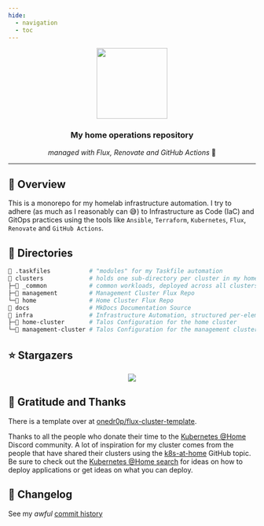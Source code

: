 ```yaml
---
hide:
  - navigation
  - toc
---
```


<div align="center">

<img src="https://camo.githubusercontent.com/5b298bf6b0596795602bd771c5bddbb963e83e0f/68747470733a2f2f692e696d6775722e636f6d2f7031527a586a512e706e67" align="center" width="144px" height="144px"/>

<br>

<h3>My home operations repository</h3>

<i>managed with Flux, Renovate and GitHub Actions</i> 🤖

</div>

---

## 📖 Overview

This is a monorepo for my homelab infrastructure automation. I try to adhere (as much as I reasonably can 😅) to Infrastructure as Code (IaC) and GitOps practices using the tools like `Ansible`, `Terraform`, `Kubernetes`, `Flux`, `Renovate` and `GitHub Actions`.

## 📁 Directories

```sh
📁 .taskfiles           # "modules" for my Taskfile automation
📁 clusters             # holds one sub-directory per cluster in my homelab
├─📁 _common            # common workloads, deployed across all clusters
├─📁 management         # Management Cluster Flux Repo
└─📁 home               # Home Cluster Flux Repo
📁 docs                 # MkDocs Documentation Source
📁 infra                # Infrastructure Automation, structured per-element
├─📁 home-cluster       # Talos Configuration for the home cluster
└─📁 management-cluster # Talos Configuration for the management cluster
```

## ⭐ Stargazers

<div align="center">
    <a href="https://star-history.com/#mirceanton/home-ops&Date">
        <img src="https://api.star-history.com/svg?repos=mirceanton/home-ops&type=Date">
    </a>
</div>

## 🤝 Gratitude and Thanks

There is a template over at [onedr0p/flux-cluster-template](https://github.com/onedr0p/flux-cluster-template).

Thanks to all the people who donate their time to the [Kubernetes @Home](https://discord.gg/k8s-at-home) Discord community. A lot of inspiration for my cluster comes from the people that have shared their clusters using the [k8s-at-home](https://github.com/topics/k8s-at-home) GitHub topic. Be sure to check out the [Kubernetes @Home search](https://nanne.dev/k8s-at-home-search/) for ideas on how to deploy applications or get ideas on what you can deploy.

## 📜 Changelog

See my _awful_ [commit history](https://github.com/mirceanton/home-ops/commits/main)
